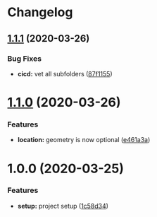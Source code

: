 # Changelog

## [1.1.1](https://github.com/Polygens/models/compare/v1.1.0...v1.1.1) (2020-03-26)


### Bug Fixes

* **cicd:** vet all subfolders ([87f1155](https://github.com/Polygens/models/commit/87f11550623897073371740bde439298c284550d))

# [1.1.0](https://github.com/Polygens/models/compare/v1.0.0...v1.1.0) (2020-03-26)


### Features

* **location:** geometry is now optional ([e461a3a](https://github.com/Polygens/models/commit/e461a3afa3f7a301fde6bcbfbff1f6868b4ecac7))

# 1.0.0 (2020-03-25)


### Features

* **setup:** project setup ([1c58d34](https://github.com/Polygens/models/commit/1c58d3430ab184f8a2db856994162f113baae07c))
